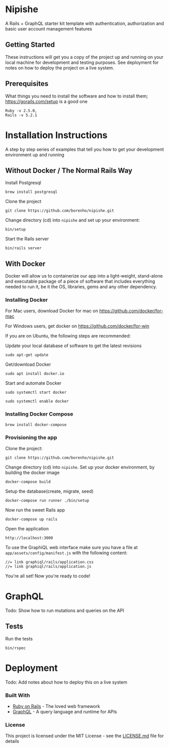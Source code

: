 # Nipishe

A Rails + GraphQL starter kit template with authentication, authorization and basic user account management features

## Getting Started

These instructions will get you a copy of the project up and running on your local machine for development and testing purposes. See deployment for notes on how to deploy the project on a live system.

## Prerequisites

What things you need to install the software and how to install them; https://gorails.com/setup
is a good one

```
Ruby -v 2.5.0,
Rails -v 5.2.1
```

# Installation Instructions

A step by step series of examples that tell you how to get your development environment up and running

## Without Docker / The Normal Rails Way

Install Postgresql

```
brew install postgresql
```

Clone the project

```
git clone https://github.com/borenho/nipishe.git
```

Change directory (cd) into `nipishe` and set up your environment:

```
bin/setup
```

Start the Rails server

```
bin/rails server
```

## With Docker
Docker will allow us to containerize our app into a light-weight, stand-alone
and executable package of a piece of software that includes everything needed to run
it, be it the OS, libraries, gems and any other dependency.

### Installing Docker
For Mac users, download Docker for mac on https://github.com/docker/for-mac

For Windows users, get docker on https://github.com/docker/for-win

If you are on Ubuntu, the following steps are recommended:

Update your local database of software to get the latest revisions

```
sudo apt-get update
```

Get/download Docker

```
sudo apt install docker.io
```

Start and automate Docker
```
sudo systemctl start docker
```
```
sudo systemctl enable docker
```

### Installing Docker Compose

```
brew install docker-compose
```

### Provisioning the app
Clone the project:

```
git clone https://github.com/borenho/nipishe.git
```

Change directory (cd) into `nipishe`.
Set up your docker environment, by building the docker image
```
docker-compose build
```

Setup the database(create, migrate, seed)
```
docker-compose run runner ./bin/setup
```

Now run the sweet Rails app
```
docker-compose up rails
```

Open the application

```
http://localhost:3000
```

To use the GraphiQL web interface make sure you have a file at `app/assets/config/manifest.js` with the following content:

```
//= link graphiql/rails/application.css
//= link graphiql/rails/application.js

```

You're all set! Now you're ready to code!

# GraphQL

Todo: Show how to run mutations and queries on the API


## Tests

Run the tests

```
bin/rspec
```


# Deployment

Todo: Add notes about how to deploy this on a live system


### Built With

* [Ruby on Rails](https://rubyonrails.org/) - The loved web framework
* [GraphQL](https://graphql.org/) - A query language and runtime for APIs


### License

This project is licensed under the MIT License - see the [LICENSE.md](LICENSE.md) file for details

